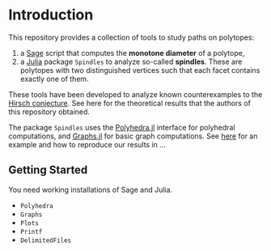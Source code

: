 # Introduction

This repository provides a collection of tools to study paths on polytopes:
1. a [Sage](https://www.sagemath.org/) script that computes the **monotone diameter** of a polytope,
2. a [Julia](https://julialang.org/) package `Spindles` to analyze so-called **spindles**. These are polytopes with two distinguished vertices such that each facet contains exactly one of them. 

These tools have been developed to analyze known counterexamples to the [Hirsch conjecture](https://en.wikipedia.org/wiki/Hirsch_conjecture). See here for the theoretical results that the authors of this repository obtained.

The package `Spindles` uses the [Polyhedra.jl](https://juliapolyhedra.github.io/Polyhedra.jl/) interface for polyhedral computations, and [Graphs.jl](https://juliagraphs.org/Graphs.jl/) for basic graph computations. 
See [here](Spindles/examples/Demo.ipynb) for an example and how to reproduce our results in ...

## Getting Started

You need working installations of Sage and Julia.

* `Polyhedra`
* `Graphs`
* `Plots`
* `Printf`
* `DelimitedFiles`
